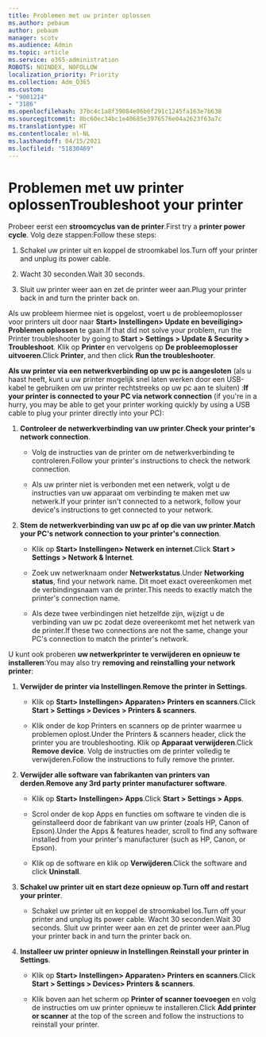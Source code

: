 ```yaml
---
title: Problemen met uw printer oplossen
ms.author: pebaum
author: pebaum
manager: scotv
ms.audience: Admin
ms.topic: article
ms.service: o365-administration
ROBOTS: NOINDEX, NOFOLLOW
localization_priority: Priority
ms.collection: Adm_O365
ms.custom:
- "9001214"
- "3186"
ms.openlocfilehash: 37bc4c1a8f39084e06b6f291c1245fa163e7b638
ms.sourcegitcommit: 8bc60ec34bc1e40685e3976576e04a2623f63a7c
ms.translationtype: HT
ms.contentlocale: nl-NL
ms.lasthandoff: 04/15/2021
ms.locfileid: "51830469"
---
```

# <a name="troubleshoot-your-printer"></a><span data-ttu-id="8ef0b-102">Problemen met uw printer oplossen</span><span class="sxs-lookup"><span data-stu-id="8ef0b-102">Troubleshoot your printer</span></span>

<span data-ttu-id="8ef0b-103">Probeer eerst een **stroomcyclus van de printer**.</span><span class="sxs-lookup"><span data-stu-id="8ef0b-103">First try a **printer power cycle**.</span></span> <span data-ttu-id="8ef0b-104">Volg deze stappen:</span><span class="sxs-lookup"><span data-stu-id="8ef0b-104">Follow these steps:</span></span>

1. <span data-ttu-id="8ef0b-105">Schakel uw printer uit en koppel de stroomkabel los.</span><span class="sxs-lookup"><span data-stu-id="8ef0b-105">Turn off your printer and unplug its power cable.</span></span>

2. <span data-ttu-id="8ef0b-106">Wacht 30 seconden.</span><span class="sxs-lookup"><span data-stu-id="8ef0b-106">Wait 30 seconds.</span></span>

3. <span data-ttu-id="8ef0b-107">Sluit uw printer weer aan en zet de printer weer aan.</span><span class="sxs-lookup"><span data-stu-id="8ef0b-107">Plug your printer back in and turn the printer back on.</span></span>

<span data-ttu-id="8ef0b-108">Als uw probleem hiermee niet is opgelost, voert u de probleemoplosser voor printers uit door naar **Start> Instellingen> Update en beveiliging> Problemen oplossen** te gaan.</span><span class="sxs-lookup"><span data-stu-id="8ef0b-108">If that did not solve your problem, run the Printer troubleshooter by going to **Start > Settings > Update & Security > Troubleshoot**.</span></span> <span data-ttu-id="8ef0b-109">Klik op **Printer** en vervolgens op **De probleemoplosser uitvoeren**.</span><span class="sxs-lookup"><span data-stu-id="8ef0b-109">Click **Printer**, and then click **Run the troubleshooter**.</span></span>

<span data-ttu-id="8ef0b-110">**Als uw printer via een netwerkverbinding op uw pc is aangesloten** (als u haast heeft, kunt u uw printer mogelijk snel laten werken door een USB-kabel te gebruiken om uw printer rechtstreeks op uw pc aan te sluiten) :</span><span class="sxs-lookup"><span data-stu-id="8ef0b-110">**If your printer is connected to your PC via network connection** (if you're in a hurry, you may be able to get your printer working quickly by using a USB cable to plug your printer directly into your PC):</span></span>

1. <span data-ttu-id="8ef0b-111">**Controleer de netwerkverbinding van uw printer**.</span><span class="sxs-lookup"><span data-stu-id="8ef0b-111">**Check your printer's network connection**.</span></span>
    
    - <span data-ttu-id="8ef0b-112">Volg de instructies van de printer om de netwerkverbinding te controleren.</span><span class="sxs-lookup"><span data-stu-id="8ef0b-112">Follow your printer's instructions to check the network connection.</span></span>

    - <span data-ttu-id="8ef0b-113">Als uw printer niet is verbonden met een netwerk, volgt u de instructies van uw apparaat om verbinding te maken met uw netwerk.</span><span class="sxs-lookup"><span data-stu-id="8ef0b-113">If your printer isn't connected to a network, follow your device's instructions to get connected to your network.</span></span>

2. <span data-ttu-id="8ef0b-114">**Stem de netwerkverbinding van uw pc af op die van uw printer**.</span><span class="sxs-lookup"><span data-stu-id="8ef0b-114">**Match your PC's network connection to your printer's connection**.</span></span>

    - <span data-ttu-id="8ef0b-115">Klik op **Start> Instellingen> Netwerk en internet**.</span><span class="sxs-lookup"><span data-stu-id="8ef0b-115">Click **Start > Settings > Network & Internet**.</span></span>

    - <span data-ttu-id="8ef0b-116">Zoek uw netwerknaam onder **Netwerkstatus**.</span><span class="sxs-lookup"><span data-stu-id="8ef0b-116">Under **Networking status**, find your network name.</span></span> <span data-ttu-id="8ef0b-117">Dit moet exact overeenkomen met de verbindingsnaam van de printer.</span><span class="sxs-lookup"><span data-stu-id="8ef0b-117">This needs to exactly match the printer's connection name.</span></span>

    - <span data-ttu-id="8ef0b-118">Als deze twee verbindingen niet hetzelfde zijn, wijzigt u de verbinding van uw pc zodat deze overeenkomt met het netwerk van de printer.</span><span class="sxs-lookup"><span data-stu-id="8ef0b-118">If these two connections are not the same, change your PC's connection to match the printer's network.</span></span>

<span data-ttu-id="8ef0b-119">U kunt ook proberen **uw netwerkprinter te verwijderen en opnieuw te installeren**:</span><span class="sxs-lookup"><span data-stu-id="8ef0b-119">You may also try **removing and reinstalling your network printer**:</span></span>

1. <span data-ttu-id="8ef0b-120">**Verwijder de printer via Instellingen**.</span><span class="sxs-lookup"><span data-stu-id="8ef0b-120">**Remove the printer in Settings**.</span></span>

    - <span data-ttu-id="8ef0b-121">Klik op **Start> Instellingen> Apparaten> Printers en scanners**.</span><span class="sxs-lookup"><span data-stu-id="8ef0b-121">Click **Start > Settings > Devices > Printers & scanners**.</span></span>

    - <span data-ttu-id="8ef0b-122">Klik onder de kop Printers en scanners op de printer waarmee u problemen oplost.</span><span class="sxs-lookup"><span data-stu-id="8ef0b-122">Under the Printers & scanners header, click the printer you are troubleshooting.</span></span> <span data-ttu-id="8ef0b-123">Klik op **Apparaat verwijderen**.</span><span class="sxs-lookup"><span data-stu-id="8ef0b-123">Click **Remove device**.</span></span> <span data-ttu-id="8ef0b-124">Volg de instructies om de printer volledig te verwijderen.</span><span class="sxs-lookup"><span data-stu-id="8ef0b-124">Follow the instructions to fully remove the printer.</span></span>

2. <span data-ttu-id="8ef0b-125">**Verwijder alle software van fabrikanten van printers van derden**.</span><span class="sxs-lookup"><span data-stu-id="8ef0b-125">**Remove any 3rd party printer manufacturer software**.</span></span>

    - <span data-ttu-id="8ef0b-126">Klik op **Start> Instellingen> Apps**.</span><span class="sxs-lookup"><span data-stu-id="8ef0b-126">Click **Start > Settings > Apps**.</span></span>

    - <span data-ttu-id="8ef0b-127">Scrol onder de kop Apps en functies om software te vinden die is geïnstalleerd door de fabrikant van uw printer (zoals HP, Canon of Epson).</span><span class="sxs-lookup"><span data-stu-id="8ef0b-127">Under the Apps & features header, scroll to find any software installed from your printer's manufacturer (such as HP, Canon, or Epson).</span></span>

    - <span data-ttu-id="8ef0b-128">Klik op de software en klik op **Verwijderen**.</span><span class="sxs-lookup"><span data-stu-id="8ef0b-128">Click the software and click **Uninstall**.</span></span>

3. <span data-ttu-id="8ef0b-129">**Schakel uw printer uit en start deze opnieuw op**.</span><span class="sxs-lookup"><span data-stu-id="8ef0b-129">**Turn off and restart your printer**.</span></span>

    - <span data-ttu-id="8ef0b-130">Schakel uw printer uit en koppel de stroomkabel los.</span><span class="sxs-lookup"><span data-stu-id="8ef0b-130">Turn off your printer and unplug its power cable.</span></span> <span data-ttu-id="8ef0b-131">Wacht 30 seconden.</span><span class="sxs-lookup"><span data-stu-id="8ef0b-131">Wait 30 seconds.</span></span> <span data-ttu-id="8ef0b-132">Sluit uw printer weer aan en zet de printer weer aan.</span><span class="sxs-lookup"><span data-stu-id="8ef0b-132">Plug your printer back in and turn the printer back on.</span></span>

4. <span data-ttu-id="8ef0b-133">**Installeer uw printer opnieuw in Instellingen**.</span><span class="sxs-lookup"><span data-stu-id="8ef0b-133">**Reinstall your printer in Settings**.</span></span>

    - <span data-ttu-id="8ef0b-134">Klik op **Start> Instellingen> Apparaten> Printers en scanners**.</span><span class="sxs-lookup"><span data-stu-id="8ef0b-134">Click **Start > Settings > Devices> Printers & scanners**.</span></span>
 
    - <span data-ttu-id="8ef0b-135">Klik boven aan het scherm op **Printer of scanner toevoegen** en volg de instructies om uw printer opnieuw te installeren.</span><span class="sxs-lookup"><span data-stu-id="8ef0b-135">Click **Add printer or scanner** at the top of the screen and follow the instructions to reinstall your printer.</span></span>
